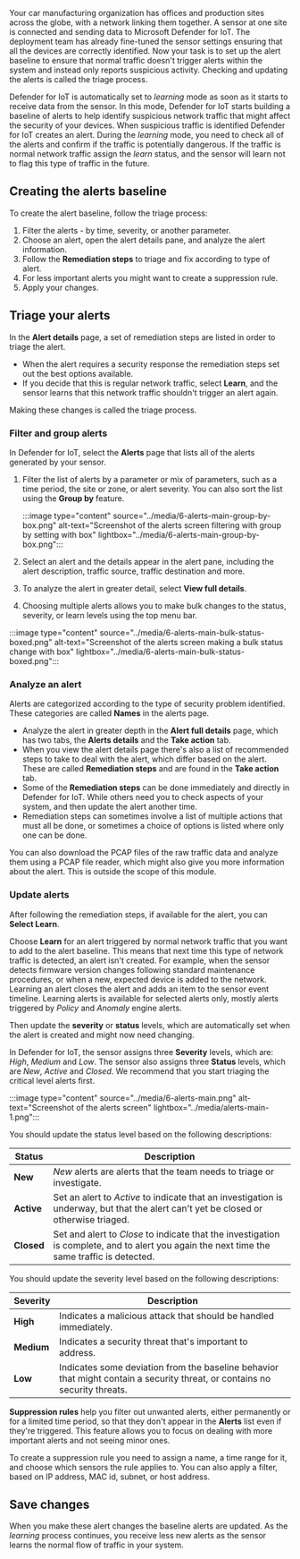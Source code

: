 Your car manufacturing organization has offices and production sites across the globe, with a network linking them together. A sensor at one site is connected and sending data to Microsoft Defender for IoT. The deployment team has already fine-tuned the sensor settings ensuring that all the devices are correctly identified. Now your task is to set up the alert baseline to ensure that normal traffic doesn't trigger alerts within the system and instead only reports suspicious activity. Checking and updating the alerts is called the triage process.

Defender for IoT is automatically set to *learning* mode as soon as it starts to receive data from the sensor. In this mode, Defender for IoT starts building a baseline of alerts to help identify suspicious network traffic that might affect the security of your devices. When suspicious traffic is identified Defender for IoT creates an alert. During the *learning* mode, you need to check all of the alerts and confirm if the traffic is potentially dangerous. If the traffic is normal network traffic assign the *learn* status, and the sensor will learn not to flag this type of traffic in the future.

## Creating the alerts baseline

To create the alert baseline, follow the triage process:

1. Filter the alerts - by time, severity, or another parameter.
1. Choose an alert, open the alert details pane, and analyze the alert information.
1. Follow the **Remediation steps** to triage and fix according to type of alert.
1. For less important alerts you might want to create a suppression rule.
1. Apply your changes.

## Triage your alerts

In the **Alert details** page, a set of remediation steps are listed in order to triage the alert.

- When the alert requires a security response the remediation steps set out the best options available.
- If you decide that this is regular network traffic, select **Learn**, and the sensor learns that this network traffic shouldn't trigger an alert again.

Making these changes is called the triage process.

### Filter and group alerts

In Defender for IoT, select the **Alerts** page that lists all of the alerts generated by your sensor.

1. Filter the list of alerts by a parameter or mix of parameters, such as a time period, the site or zone, or alert severity. You can also sort the list using the **Group by** feature.

    :::image type="content" source="../media/6-alerts-main-group-by-box.png" alt-text="Screenshot of the alerts screen filtering with group by setting with box" lightbox="../media/6-alerts-main-group-by-box.png":::

1. Select an alert and the details appear in the alert pane, including the alert description, traffic source, traffic destination and more.
1. To analyze the alert in greater detail, select **View full details**.
1. Choosing multiple alerts allows you to make bulk changes to the status, severity, or learn levels using the top menu bar.

:::image type="content" source="../media/6-alerts-main-bulk-status-boxed.png" alt-text="Screenshot of the alerts screen making a bulk status change with box" lightbox="../media/6-alerts-main-bulk-status-boxed.png":::

### Analyze an alert

Alerts are categorized according to the type of security problem identified. These categories are called **Names** in the alerts page.

- Analyze the alert in greater depth in the **Alert full details** page, which has two tabs, the **Alerts details** and the **Take action** tab.
- When you view the alert details page there's also a list of recommended steps to take to deal with the alert, which differ based on the alert. These are called **Remediation steps** and are found in the **Take action** tab.
- Some of the **Remediation steps** can be done immediately and directly in Defender for IoT. While others need you to check aspects of your system, and then update the alert another time.
- Remediation steps can sometimes involve a list of multiple actions that must all be done, or sometimes a choice of options is listed where only one can be done.

You can also download the PCAP files of the raw traffic data and analyze them using a PCAP file reader, which might also give you more information about the alert. This is outside the scope of this module.

### Update alerts

After following the remediation steps, if available for the alert, you can **Select Learn**.

Choose **Learn** for an alert triggered by normal network traffic that you want to add to the alert baseline. This means that next time this type of network traffic is detected, an alert isn't created. For example, when the sensor detects firmware version changes following standard maintenance procedures, or when a new, expected device is added to the network. Learning an alert closes the alert and adds an item to the sensor event timeline. Learning alerts is available for selected alerts only, mostly alerts triggered by *Policy* and *Anomaly* engine alerts.

Then update the **severity** or **status** levels, which are automatically set when the alert is created and might now need changing.

In Defender for IoT, the sensor assigns three **Severity** levels, which are: *High*, *Medium* and *Low*. The sensor also assigns three **Status** levels, which are *New*, *Active* and *Closed*. We recommend that you start triaging the critical level alerts first.

:::image type="content" source="../media/6-alerts-main.png" alt-text="Screenshot of the alerts screen" lightbox="../media/alerts-main-1.png":::

You should update the status level based on the following descriptions:

| Status | Description  |
|---------|---------|
|**New**     |  *New* alerts are alerts that the team needs to triage or investigate. |
|**Active**  |  Set an alert to *Active* to indicate that an investigation is underway, but that the alert can't yet be closed or otherwise triaged. |
|**Closed**  |  Set and alert to *Close* to indicate that the investigation is complete, and to alert you again the next time the same traffic is detected. |

You should update the severity level based on the following descriptions:

| Severity  |  Description  |
|---------|---------|
| **High**    |  Indicates a malicious attack that should be handled immediately.        |
| **Medium**  |  Indicates a security threat that's important to address.        |
| **Low**     |  Indicates some deviation from the baseline behavior that might contain a security threat, or contains no security threats.        |

**Suppression rules** help you filter out unwanted alerts, either permanently or for a limited time period, so that they don't appear in the **Alerts** list even if they're triggered. This feature allows you to focus on dealing with more important alerts and not seeing minor ones.

To create a suppression rule you need to assign a name, a time range for it, and choose which sensors the rule applies to. You can also apply a filter, based on IP address, MAC id, subnet, or host address.

## Save changes

When you make these alert changes the baseline alerts are updated. As the *learning* process continues, you receive less new alerts as the sensor learns the normal flow of traffic in your system.
